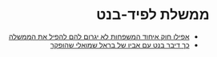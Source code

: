 <div dir="rtl" markdown="1">

# ממשלת לפיד-בנט

* [אפילו חוק איחוד המשפחות לא יגרום להם להפיל את הממשלה](https://twitter.com/The_first_part/status/1404654461327396864?s=20)
* [כך דיבר בנט עם אביו של בראל שמואלי שהופקר](https://youtu.be/5CYHHIc76vI)
